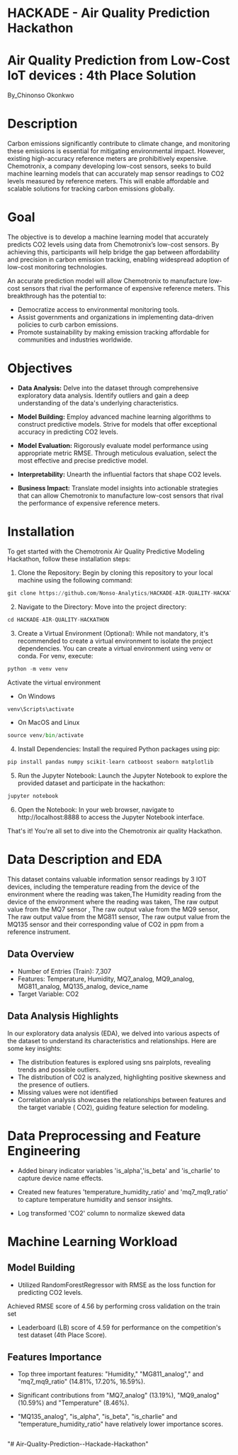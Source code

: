# HACKADE - Air Quality Prediction Hackathon
# Air Quality Prediction from Low-Cost IoT devices : 4th Place Solution
 By_Chinonso Okonkwo

# Description

Carbon emissions significantly contribute to climate change, and monitoring these emissions is essential for mitigating environmental impact. However, existing high-accuracy reference meters are prohibitively expensive. Chemotronix, a company developing low-cost sensors, seeks to build machine learning models that can accurately map sensor readings to CO2 levels measured by reference meters. This will enable affordable and scalable solutions for tracking carbon emissions globally.

# Goal

The objective is to develop a machine learning model that accurately predicts CO2 levels using data from Chemotronix’s low-cost sensors. By achieving this, participants will help bridge the gap between affordability and precision in carbon emission tracking, enabling widespread adoption of low-cost monitoring technologies.

An accurate prediction model will allow Chemotronix to manufacture low-cost sensors that rival the performance of expensive reference meters. This breakthrough has the potential to:

- Democratize access to environmental monitoring tools.
- Assist governments and organizations in implementing data-driven policies to curb carbon emissions.
- Promote sustainability by making emission tracking affordable for communities and industries worldwide.

# Objectives

- **Data Analysis:** Delve into the dataset through comprehensive exploratory data analysis. Identify outliers and gain a deep understanding of the data's underlying characteristics.

- **Model Building:** Employ advanced machine learning algorithms to construct predictive models. Strive for models that offer exceptional accuracy in predicting CO2 levels.

- **Model Evaluation:** Rigorously evaluate model performance using appropriate metric RMSE. Through meticulous evaluation, select the most effective and precise predictive model.

- **Interpretability:** Unearth the influential factors that shape CO2 levels.

- **Business Impact:** Translate model insights into actionable strategies that can allow Chemotronix to manufacture low-cost sensors that rival the performance of expensive reference meters.

# Installation

To get started with the Chemotronix Air Quality Predictive Modeling Hackathon, follow these installation steps:

1. Clone the Repository: Begin by cloning this repository to your local machine using the following command:


```python
git clone https://github.com/Nonso-Analytics/HACKADE-AIR-QUALITY-HACKATHON.git
```

2. Navigate to the Directory: Move into the project directory:


```python
cd HACKADE-AIR-QUALITY-HACKATHON
```

3. Create a Virtual Environment (Optional): While not mandatory, it's recommended to create a virtual environment to isolate the project dependencies. You can create a virtual environment using venv or conda. For venv, execute:


```python
python -m venv venv
```

Activate the virtual environment



*   On Windows



```python
venv\Scripts\activate
```



*   On MacOS and Linux




```python
source venv/bin/activate
```

4. Install Dependencies: Install the required Python packages using pip:


```python
pip install pandas numpy scikit-learn catboost seaborn matplotlib
```

5. Run the Jupyter Notebook: Launch the Jupyter Notebook to explore the provided dataset and participate in the hackathon:


```python
jupyter notebook
```

6. Open the Notebook: In your web browser, navigate to http://localhost:8888 to access the Jupyter Notebook interface.

That's it! You're all set to dive into the Chemotronix air quality Hackathon.

# Data Description and EDA

This dataset contains valuable information sensor readings by 3 IOT devices, including the temperature reading from the device of the environment where the reading was taken,The Humidity reading from the device of the environment where the reading was taken, The raw output value from the MQ7 sensor , The raw output value from the MQ9 sensor, The raw output value from the MG811 sensor, The raw output value from the MQ135 sensor and their corresponding value of CO2 in ppm from a reference instrument.

## Data Overview

*  Number of Entries (Train): 7,307
*  Features:  Temperature, Humidity, MQ7_analog,
MQ9_analog, MG811_analog, MQ135_analog, device_name
*  Target Variable: CO2

## Data Analysis Highlights

In our exploratory data analysis (EDA), we delved into various aspects of the dataset to understand its characteristics and relationships. Here are some key insights:

- The distribution features is explored using sns pairplots, revealing trends and possible outliers.
- The distribution of C02 is analyzed, highlighting positive skewness and the presence of outliers.
- Missing values were not identified
- Correlation analysis showcases the relationships between features and the target variable ( CO2), guiding feature selection for modeling.

# Data Preprocessing and Feature Engineering

* Added binary indicator variables 'is_alpha','is_beta' and 'is_charlie' to capture device name effects.

* Created new features 'temperature_humidity_ratio' and 'mq7_mq9_ratio' to capture temperature humidity and sensor insights.

* Log transformed 'CO2' column to normalize skewed data



# Machine Learning Workload

## Model Building
* Utilized RandomForestRegressor with RMSE as the loss function for predicting CO2 levels.

Achieved RMSE score of 4.56 by performing cross validation on the train set

* Leaderboard (LB) score of 4.59 for performance on the competition's test dataset (4th Place Score).

## Features Importance
* Top three important features: "Humidity," "MG811_analog"," and "mq7_mq9_ratio" (14.81%, 17.20%, 16.59%).

* Significant contributions from "MQ7_analog" (13.19%), "MQ9_analog" (10.59%) and "Temperature" (8.46%).

* "MQ135_analog", "is_alpha", "is_beta", "is_charlie" and "temperature_humidity_ratio" have relatively lower importance scores.


```python

```
"# Air-Quality-Prediction--Hackade-Hackathon" 
